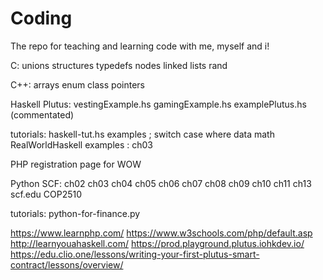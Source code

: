 # Coding
The repo for teaching and learning code with me, myself and i!

C:
unions structures typedefs nodes linked lists rand


C++:
arrays enum class pointers

Haskell
Plutus:
vestingExample.hs
gamingExample.hs
examplePlutus.hs (commentated) 

tutorials:
haskell-tut.hs examples ; switch case where data math
RealWorldHaskell examples : ch03

PHP
registration page for WOW

Python
SCF:
ch02 ch03 ch04 ch05 ch06 ch07 ch08 ch09 ch10 ch11 ch13 scf.edu COP2510

tutorials:
python-for-finance.py

https://www.learnphp.com/
https://www.w3schools.com/php/default.asp
http://learnyouahaskell.com/
https://prod.playground.plutus.iohkdev.io/
https://edu.clio.one/lessons/writing-your-first-plutus-smart-contract/lessons/overview/
